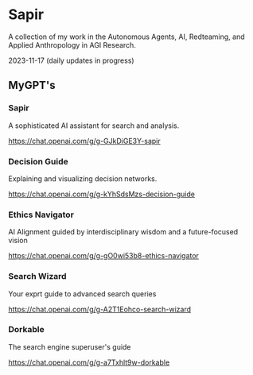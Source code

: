 # Sapir
A collection of my work in the Autonomous Agents, AI, Redteaming, and Applied Anthropology in AGI Research.

2023-11-17 (daily updates in progress)

## MyGPT's

### Sapir
A sophisticated AI assistant for search and analysis.

https://chat.openai.com/g/g-GJkDiGE3Y-sapir

### Decision Guide
Explaining and visualizing decision networks.

https://chat.openai.com/g/g-kYhSdsMzs-decision-guide

### Ethics Navigator
AI Alignment guided by interdisciplinary wisdom and a future-focused vision

https://chat.openai.com/g/g-gO0wi53b8-ethics-navigator

### Search Wizard
Your exprt guide to advanced search queries

https://chat.openai.com/g/g-A2T1Eohco-search-wizard

### Dorkable
The search engine superuser's guide

https://chat.openai.com/g/g-a7Txhlt9w-dorkable
